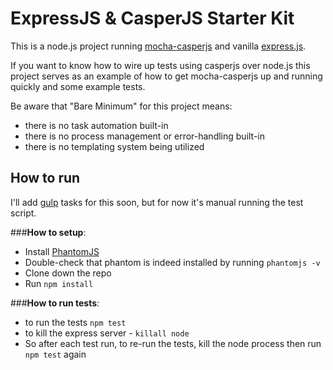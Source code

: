 # ExpressJS & CasperJS Starter Kit

This is a node.js project running [mocha-casperjs](https://github.com/nathanboktae/mocha-casperjs) and vanilla 
[express.js](expressjs.com).  

If you want to know how to wire up tests using casperjs over node.js
this project serves as an example of how to get mocha-casperjs up and running quickly and some example tests.

Be aware that "Bare Minimum" for this project means:

- there is no task automation built-in
- there is no process management or error-handling built-in
- there is no templating system being utilized

##  How to run

I'll add [gulp](http://gulpjs.com/) tasks for this soon, but for now it's manual running the test script.

###**How to setup**:

- Install [PhantomJS](http://phantomjs.org/)
- Double-check that phantom is indeed installed by running ````phantomjs -v````
- Clone down the repo
- Run ````npm install````

###**How to run tests**:

- to run the tests ````npm test````
- to kill the express server - ````killall node````
- So after each test run, to re-run the tests, kill the node process then run ````npm test```` again